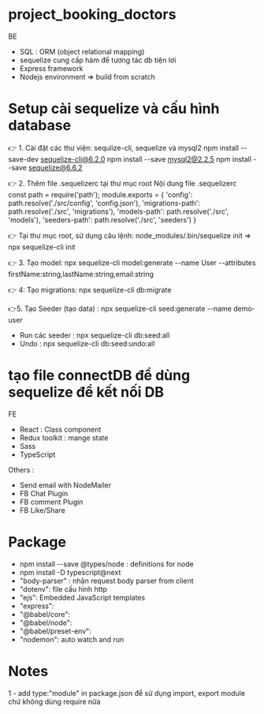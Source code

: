 # project_booking_doctors

BE

- SQL : ORM (object relational mapping) 
- sequelize cung cấp hàm để tương tác db tiện lơi 
- Express framework
- Nodejs environment
  => build from scratch


# Setup cài sequelize và cấu hình database
👉 1. Cài đặt các thư viện: sequlize-cli, sequelize và mysql2
npm install --save-dev sequelize-cli@6.2.0
npm install --save mysql2@2.2.5
npm install --save sequelize@6.6.2

👉 2. Thêm file .sequelizerc tại thư mục root
Nội dung file .sequelizerc
const path = require('path');
module.exports = {
  'config': path.resolve('./src/config', 'config.json'),
  'migrations-path': path.resolve('./src', 'migrations'),
  'models-path': path.resolve('./src', 'models'),
  'seeders-path': path.resolve('./src', 'seeders')
}

👉 Tại thư mục root, sử dụng câu lệnh: node_modules/.bin/sequelize init 
=> npx sequelize-cli init

👉 3. Tạo model: 
npx sequelize-cli model:generate --name User --attributes firstName:string,lastName:string,email:string

👉 4: Tạo migrations: 
npx sequelize-cli db:migrate

👉5. Tạo Seeder (tạo data) : npx sequelize-cli seed:generate --name demo-user 
- Run các seeder : npx sequelize-cli db:seed:all
- Undo : npx sequelize-cli db:seed:undo:all

# tạo file connectDB để dùng sequelize để kết nối DB








FE

- React : Class component
- Redux toolkit : mange state
- Sass
- TypeScript

Others :

- Send email with NodeMailer
- FB Chat Plugin
- FB comment Plugin
- FB Like/Share

# Package

- npm install --save @types/node : definitions for node
- npm install -D typescript@next
- "body-parser" : nhận request body parser from client
- "dotenv": file cấu hình http
- "ejs": Embedded JavaScript templates
- "express":  
- "@babel/core": 
- "@babel/node": 
- "@babel/preset-env": 
- "nodemon": auto watch and run 

# Notes

1 - add type:"module" in package.json để sử dụng import, export module chứ không dùng require nữa
